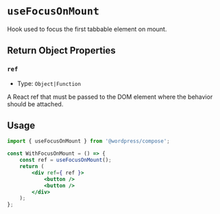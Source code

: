 # `useFocusOnMount`

Hook used to focus the first tabbable element on mount.

## Return Object Properties

### `ref`

-   Type: `Object|Function`

A React ref that must be passed to the DOM element where the behavior should be attached.

## Usage

```jsx
import { useFocusOnMount } from '@wordpress/compose';

const WithFocusOnMount = () => {
	const ref = useFocusOnMount();
	return (
		<div ref={ ref }>
			<button />
			<button />
		</div>
	);
};
```
